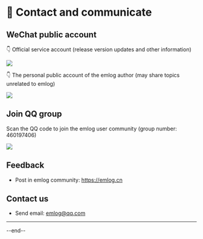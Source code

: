 # &#x1f37a; Contact and communicate

## WeChat public account

&#x1F447; Official service account (release version updates and other information)

[![](https://oss.emlog.net/img/qrcode_emlog_pro.jpg)](https://oss.emlog.net/img/qrcode_emlog_pro.jpg)

&#x1F447; The personal public account of the emlog author (may share topics unrelated to emlog)

[![](https://oss.emlog.net/img/iemlog.jpg)](https://oss.emlog.net/img/iemlog.jpg)

## Join QQ group

Scan the QQ code to join the emlog user community (group number: 460197406)

[![](https://oss.emlog.net/img/qqgroup.jpeg)](https://oss.emlog.net/img/qqgroup.jpeg)

## Feedback

- Post in emlog community: https://emlog.cn

## Contact us

- Send email: emlog@qq.com

---

--end--
